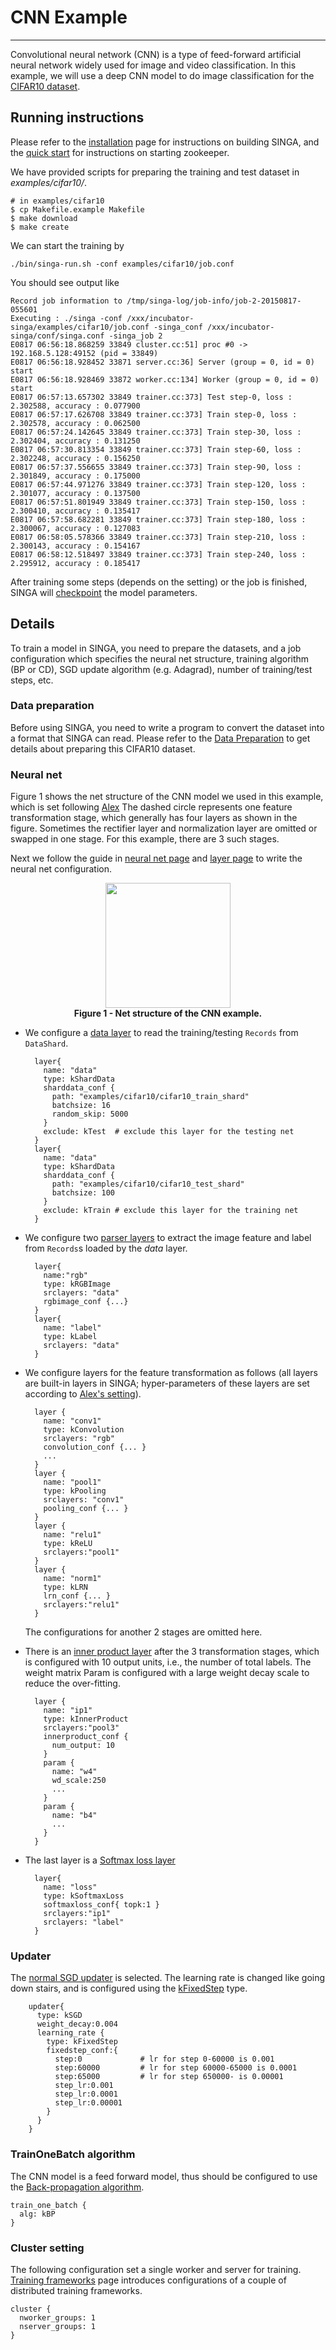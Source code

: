# CNN Example

---

Convolutional neural network (CNN) is a type of feed-forward artificial neural
network widely used for image and video classification. In this example, we will
use a deep CNN model to do image classification for the
[CIFAR10 dataset](http://www.cs.toronto.edu/~kriz/cifar.html).


## Running instructions

Please refer to the [installation](installation.html) page for
instructions on building SINGA, and the [quick start](quick-start.html)
for instructions on starting zookeeper.

We have provided scripts for preparing the training and test dataset in *examples/cifar10/*.

    # in examples/cifar10
    $ cp Makefile.example Makefile
    $ make download
    $ make create


We can start the training by

    ./bin/singa-run.sh -conf examples/cifar10/job.conf

You should see output like

    Record job information to /tmp/singa-log/job-info/job-2-20150817-055601
    Executing : ./singa -conf /xxx/incubator-singa/examples/cifar10/job.conf -singa_conf /xxx/incubator-singa/conf/singa.conf -singa_job 2
    E0817 06:56:18.868259 33849 cluster.cc:51] proc #0 -> 192.168.5.128:49152 (pid = 33849)
    E0817 06:56:18.928452 33871 server.cc:36] Server (group = 0, id = 0) start
    E0817 06:56:18.928469 33872 worker.cc:134] Worker (group = 0, id = 0) start
    E0817 06:57:13.657302 33849 trainer.cc:373] Test step-0, loss : 2.302588, accuracy : 0.077900
    E0817 06:57:17.626708 33849 trainer.cc:373] Train step-0, loss : 2.302578, accuracy : 0.062500
    E0817 06:57:24.142645 33849 trainer.cc:373] Train step-30, loss : 2.302404, accuracy : 0.131250
    E0817 06:57:30.813354 33849 trainer.cc:373] Train step-60, loss : 2.302248, accuracy : 0.156250
    E0817 06:57:37.556655 33849 trainer.cc:373] Train step-90, loss : 2.301849, accuracy : 0.175000
    E0817 06:57:44.971276 33849 trainer.cc:373] Train step-120, loss : 2.301077, accuracy : 0.137500
    E0817 06:57:51.801949 33849 trainer.cc:373] Train step-150, loss : 2.300410, accuracy : 0.135417
    E0817 06:57:58.682281 33849 trainer.cc:373] Train step-180, loss : 2.300067, accuracy : 0.127083
    E0817 06:58:05.578366 33849 trainer.cc:373] Train step-210, loss : 2.300143, accuracy : 0.154167
    E0817 06:58:12.518497 33849 trainer.cc:373] Train step-240, loss : 2.295912, accuracy : 0.185417

After training some steps (depends on the setting) or the job is
finished, SINGA will [checkpoint](checkpoint.html) the model parameters.

## Details

To train a model in SINGA, you need to prepare the datasets,
and a job configuration which specifies the neural net structure, training
algorithm (BP or CD), SGD update algorithm (e.g. Adagrad),
number of training/test steps, etc.

### Data preparation

Before using SINGA, you need to write a program to convert the dataset
into a format that SINGA can read. Please refer to the
[Data Preparation](data.html#example---cifar-dataset) to get details about
preparing this CIFAR10 dataset.

### Neural net

Figure 1 shows the net structure of the CNN model we used in this example, which is
set following [Alex](https://code.google.com/p/cuda-convnet/source/browse/trunk/example-layers/layers-18pct.cfg.)
The dashed circle represents one feature transformation stage, which generally
has four layers as shown in the figure. Sometimes the rectifier layer and normalization layer
are omitted or swapped in one stage. For this example, there are 3 such stages.

Next we follow the guide in [neural net page](neural-net.html)
and [layer page](layer.html) to write the neural net configuration.

<div style = "text-align: center">
<img src = "../images/example-cnn.png" style = "width: 200px"> <br/>
<strong>Figure 1 - Net structure of the CNN example.</strong></img>
</div>

* We configure a [data layer](layer.html#data-layers) to read
the training/testing `Records` from `DataShard`.

        layer{
          name: "data"
          type: kShardData
          sharddata_conf {
            path: "examples/cifar10/cifar10_train_shard"
            batchsize: 16
            random_skip: 5000
          }
          exclude: kTest  # exclude this layer for the testing net
        }
        layer{
          name: "data"
          type: kShardData
          sharddata_conf {
            path: "examples/cifar10/cifar10_test_shard"
            batchsize: 100
          }
          exclude: kTrain # exclude this layer for the training net
        }

* We configure two [parser layers](layer.html#parser-layers)
to extract the image feature and label from `Records`s loaded by the *data* layer.

        layer{
          name:"rgb"
          type: kRGBImage
          srclayers: "data"
          rgbimage_conf {...}
        }
        layer{
          name: "label"
          type: kLabel
          srclayers: "data"
        }

* We configure layers for the feature transformation as follows
(all layers are built-in layers in SINGA; hyper-parameters of these layers are set according to
[Alex's setting](https://code.google.com/p/cuda-convnet/source/browse/trunk/example-layers/layers-18pct.cfg)).

        layer {
          name: "conv1"
          type: kConvolution
          srclayers: "rgb"
          convolution_conf {... }
          ...
        }
        layer {
          name: "pool1"
          type: kPooling
          srclayers: "conv1"
          pooling_conf {... }
        }
        layer {
          name: "relu1"
          type: kReLU
          srclayers:"pool1"
        }
        layer {
          name: "norm1"
          type: kLRN
          lrn_conf {... }
          srclayers:"relu1"
        }

  The configurations for another 2 stages are omitted here.

* There is an [inner product layer](layer.html#innerproductlayer)
after the 3 transformation stages, which is
configured with 10 output units, i.e., the number of total labels. The weight
matrix Param is configured with a large weight decay scale to reduce the over-fitting.

        layer {
          name: "ip1"
          type: kInnerProduct
          srclayers:"pool3"
          innerproduct_conf {
            num_output: 10
          }
          param {
            name: "w4"
            wd_scale:250
            ...
          }
          param {
            name: "b4"
            ...
          }
        }

* The last layer is a [Softmax loss layer](layer.html#softmaxloss)

        layer{
          name: "loss"
          type: kSoftmaxLoss
          softmaxloss_conf{ topk:1 }
          srclayers:"ip1"
          srclayers: "label"
        }

### Updater

The [normal SGD updater](updater.html#updater) is selected.
The learning rate is changed like going down stairs, and is configured using the
[kFixedStep](updater.html#kfixedstep) type.

        updater{
          type: kSGD
          weight_decay:0.004
          learning_rate {
            type: kFixedStep
            fixedstep_conf:{
              step:0             # lr for step 0-60000 is 0.001
              step:60000         # lr for step 60000-65000 is 0.0001
              step:65000         # lr for step 650000- is 0.00001
              step_lr:0.001
              step_lr:0.0001
              step_lr:0.00001
            }
          }
        }

### TrainOneBatch algorithm

The CNN model is a feed forward model, thus should be configured to use the
[Back-propagation algorithm](train-one-batch.html#back-propagation).

    train_one_batch {
      alg: kBP
    }

### Cluster setting

The following configuration set a single worker and server for training.
[Training frameworks](frameworks.html) page introduces configurations of a couple of distributed
training frameworks.

    cluster {
      nworker_groups: 1
      nserver_groups: 1
    }
